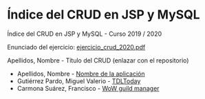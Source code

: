 # Índice del CRUD en JSP y MySQL

Índice del CRUD en JSP y MySQL - Curso 2019 / 2020

Enunciado del ejercicio: [ejercicio_crud_2020.pdf](ejercicio_crud_2020.pdf)

Apellidos, Nombre - Título del CRUD (enlazar con el repositorio)

* Apellidos, Nombre - [Nombre de la aplicación]()
* Gutiérrez Pardo, Miguel Valerio - [TDLToday](https://github.com/BeTheVal/TDLToday)
* Carmona Suárez, Francisco - [WoW guild manager](https://github.com/Frankcs96/WoW-Guild-Manager)


